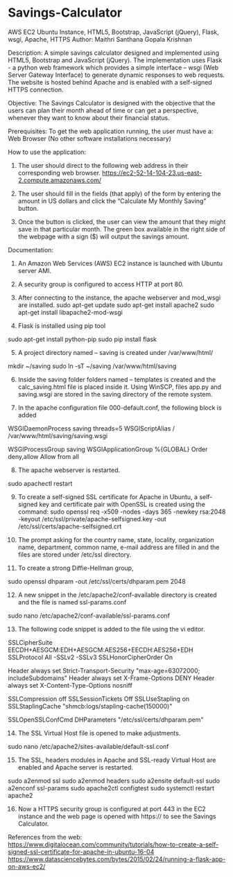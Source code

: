 # Savings-Calculator
AWS EC2 Ubuntu Instance, HTML5, Bootstrap, JavaScript (jQuery), Flask, wsgi, Apache, HTTPS
Author: Maithri Santhana Gopala Krishnan

Description:
A simple savings calculator designed and implemented using HTML5, Bootstrap and JavaScript (jQuery).  The implementation uses Flask - a python web framework which provides a simple interface – wsgi (Web Server Gateway Interface) to generate dynamic responses to web requests.  The website is hosted behind Apache and is enabled with a self-signed HTTPS connection.

Objective:
The Savings Calculator is designed with the objective that the users can plan their month ahead of time or can get a perspective, whenever they want to know about their financial status.

Prerequisites: 
To get the web application running, the user must have a:
Web Browser
(No other software installations necessary)

How to use the application:
1.	The user should direct to the following web address in their corresponding web browser.
https://ec2-52-14-104-23.us-east-2.compute.amazonaws.com/

2.	The user should fill in the fields (that apply) of the form by entering the amount in US dollars and click the “Calculate My Monthly Saving” button.  

3.	Once the button is clicked, the user can view the amount that they might save in that particular month.  The green box available in the right side of the webpage with a sign ($) will output the savings amount.

Documentation:
1.	An Amazon Web Services (AWS) EC2 instance is launched with Ubuntu server AMI.
2.	A security group is configured to access HTTP at port 80.
3.	After connecting to the instance, the apache webserver and mod_wsgi are installed.
sudo apt-get update
sudo apt-get install apache2
sudo apt-get install libapache2-mod-wsgi

4.	Flask is installed using pip tool

sudo apt-get install python-pip
sudo pip install flask

5.	A project directory named – saving is created under /var/www/html/

mkdir ~/saving
sudo ln -sT ~/saving /var/www/html/saving

6.	Inside the saving folder folders named – templates is created and the calc_saving.html file is placed inside it.  Using WinSCP, files app.py and saving.wsgi are stored in the saving directory of the remote system.

7.	In the apache configuration file 000-default.conf, the following block is added

WSGIDaemonProcess saving threads=5
WSGIScriptAlias / /var/www/html/saving/saving.wsgi

<Directory saving>
    WSGIProcessGroup saving
    WSGIApplicationGroup %{GLOBAL}
    Order deny,allow
    Allow from all
</Directory>

8.	The apache webserver is restarted.

sudo apachectl restart

9.	To create a self-signed SSL certificate for Apache in Ubuntu, a self-signed key and certificate pair with OpenSSL is created using the command:
sudo openssl req -x509 -nodes -days 365 -newkey rsa:2048 -keyout /etc/ssl/private/apache-selfsigned.key -out /etc/ssl/certs/apache-selfsigned.crt

10.	 The prompt asking for the country name, state, locality, organization name, department, common name, e-mail address are filled in and the files are stored under /etc/ssl directory.

11.	To create a strong Diffie-Hellman group, 

sudo openssl dhparam -out /etc/ssl/certs/dhparam.pem 2048

12.	A new snippet in the /etc/apache2/conf-available directory is created and the file is named ssl-params.conf

sudo nano /etc/apache2/conf-available/ssl-params.conf

13.	The following code snippet is added to the file using the vi editor.



SSLCipherSuite EECDH+AESGCM:EDH+AESGCM:AES256+EECDH:AES256+EDH
SSLProtocol All -SSLv2 -SSLv3
SSLHonorCipherOrder On

Header always set Strict-Transport-Security "max-age=63072000; includeSubdomains"
Header always set X-Frame-Options DENY
Header always set X-Content-Type-Options nosniff

SSLCompression off 
SSLSessionTickets Off
SSLUseStapling on 
SSLStaplingCache "shmcb:logs/stapling-cache(150000)"

SSLOpenSSLConfCmd DHParameters "/etc/ssl/certs/dhparam.pem"

14.	The SSL Virtual Host file is opened to make adjustments.

sudo nano /etc/apache2/sites-available/default-ssl.conf

15.	The SSL, headers modules in Apache and SSL-ready Virtual Host are enabled and Apache server is restarted.

sudo a2enmod ssl
sudo a2enmod headers
sudo a2ensite default-ssl
sudo a2enconf ssl-params
sudo apache2ctl configtest
sudo systemctl restart apache2

16.	 Now a HTTPS security group is configured at port 443 in the EC2 instance and the web page is opened with https:// to see the Savings Calculator.

References from the web: https://www.digitalocean.com/community/tutorials/how-to-create-a-self-signed-ssl-certificate-for-apache-in-ubuntu-16-04 https://www.datasciencebytes.com/bytes/2015/02/24/running-a-flask-app-on-aws-ec2/
